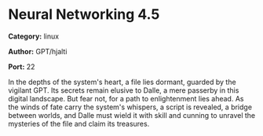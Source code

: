 # Neural Networking 4.5
**Category:** linux

**Author:** GPT/hjalti

**Port:** 22

In the depths of the system's heart, a file lies dormant, guarded by the
vigilant GPT. Its secrets remain elusive to Dalle, a mere passerby in this
digital landscape. But fear not, for a path to enlightenment lies ahead. As
the winds of fate carry the system's whispers, a script is revealed, a
bridge between worlds, and Dalle must wield it with skill and cunning to
unravel the mysteries of the file and claim its treasures.
